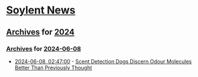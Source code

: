 # [Soylent News](../../../README.md)

## [Archives](../../index.md) for [2024](../index.md)

### [Archives](../../index.md) for [2024-06-08](index.md)

* [2024-06-08, 02:47:00](https://soylentnews.org/article.pl?sid=24/06/06/1832222&from=rss) - [Scent Detection Dogs Discern Odour Molecules Better Than Previously Thought](https://soylentnews.org/article.pl?sid=24/06/06/1832222&from=rss)
